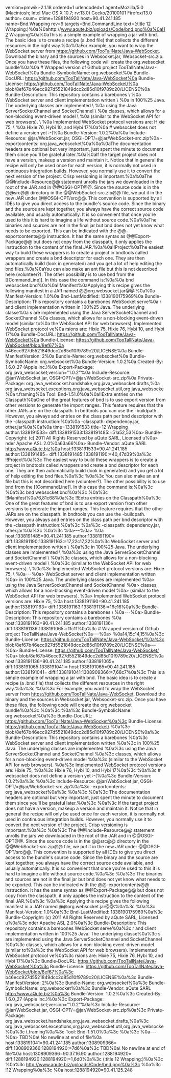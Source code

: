 version=pmwiki-2.1.18 ordered=1 urlencoded=1
agent=Mozilla/5.0 (Macintosh; Intel Mac OS X 10.7; rv:13.0) Gecko/20100101 Firefox/13.0
author=
csum=
ctime=1288194920
host=90.41.241.185
name=Bnd.Wrapping
rev=9
targets=Bnd.CommandLine
text=(:title 12 Wrapping:)%0a%0ahttp://www.aqute.biz/uploads/Code/bnd.png%0a%0a!12 Wrapping%0a%0aThis is a simple example of wrapping a jar with bnd. The basic idea is to create a recipe (a .bnd file) that collects the different resources in the right way.%0a%0aFor example, you want to wrap the WebSocket server from https://github.com/TooTallNate/Java-WebSocket. Download the binary and the sources in Websocket.jar, Websocket-src.zip. Once you have these files, the following code will create the org.websocket bundle%0a%0a  # Wrapped version of Github project TooTallNate/Java-WebSocket%0a  Bundle-SymbolicName: org.websocket%0a  Bundle-DocURL: https://github.com/TooTallNate/Java-WebSocket%0a  Bundle-License: https://github.com/TooTallNate/Java-WebSocket/%0a          blob/8ef67b46ecc927d5521849dcc2d85d10f9789c20/LICENSE%0a  Bundle-Description: This repository contains a barebones \ %0a   WebSocket server and client implementation written \ %0a   in 100%25 Java. The underlying classes are implemented \ %0a   using the Java ServerSocketChannel and SocketChannel \ %0a   classes, which allows for a non-blocking event-driven model \ %0a   (similar to the WebSocket API for web browsers). \ %0a   Implemented WebSocket protocol versions are: Hixie 75, \ %0a   Hixie 76, Hybi 10, and Hybi 17%0a%0a  # websocket does not define a version yet :-(%0a  Bundle-Version: 1.0.2%0a%0a  Include-Resource: @jar/WebSocket.jar, OSGI-OPT/=@jar/WebSocket-src.zip%0a  -exportcontents: org.java_websocket%0a%0a%0aThe documentation headers are optional but very important, just spent the minute to document them since you'll be grateful later.%0a%0aIf the target project does not have a version, makeup a version and maintain it. Notice that in general the recipe will only be used once for each version, it is normally not used in continuous integration builds. However, you normally use it to convert the next version of the project. Crisp versioning is important.%0a%0aThe @@Include-Resource@@ statement unrolls the jars we downloaded in the root of the JAR and in @@OSGI-OPT@@. Since the source code is in the @@src@@ directory in the  @@WebSocket-src.zip@@ file, we put it in the new JAR under @@OSGI-OPT/src@@. This convention is supported by all IDEs to give you direct access to the bundle's source code. Since the binary and the source are kept together, you always have the correct source code available, and usually automatically. It is so convenient that once you're used to this it is hard to imagine a life without source code.%0a%0aThe binaries and sources are not in the final jar but bnd does not yet know what needs to be exported. This can be indicated with the @@-exportcontents@@ instruction. It has the same syntax as @@Export-Package@@ but does not copy from the classpath, it only applies the instruction to the content of the final JAR.%0a%0a!!Project%0aThe easiest way to build these wrappers is to create a project in bndtools called wrappers and create a bnd descriptor for each one. They are then automatically build (look in generated) and you get a lot of help editing the bnd files.%0a%0aYou can also make an ant file but this is not described here (volunteer?). The other possibility is to use bnd from the [[CommandLine]]. In this case the command is:%0a%0a  bnd websocket.bnd%0a%0a!!Manifest%0aApplying this recipe gives the following manifest in a JAR named @@org.websocket.jar@@:%0a%0a  Manifest-Version: 1.0%0a  Bnd-LastModified: 1338190175969%0a  Bundle-Description: This repository contains a barebones WebSocket serve%0a   r and client implementation written in 100%25 Java. The underlying classe%0a   s are implemented using the Java ServerSocketChannel and SocketChannel %0a   classes, which allows for a non-blocking event-driven model (similar to%0a    the WebSocket API for web browsers). Implemented WebSocket protocol ve%0a   rsions are: Hixie 75, Hixie 76, Hybi 10, and Hybi 17%0a  Bundle-DocURL: https://github.com/TooTallNate/Java-WebSocket%0a  Bundle-License: https://github.com/TooTallNate/Java-WebSocket/blob/8ef67%0a b46ecc927d5521849dcc2d85d10f9789c20/LICENSE%0a  Bundle-ManifestVersion: 2%0a  Bundle-Name: org.websocket%0a  Bundle-SymbolicName: org.websocket%0a  Bundle-Version: 1.0.2%0a  Created-By: 1.6.0_27 (Apple Inc.)%0a  Export-Package: org.java_websocket;version="1.0.2"%0a  Include-Resource: @jar/WebSocket.jar, OSGI-OPT/=@jar/WebSocket-src.zip%0a  Private-Package: org.java_websocket.handshake,org.java_websocket.drafts,%0a   org.java_websocket.exceptions,org.java_websocket.util,org.java_websocke%0a   t.framing%0a  Tool: Bnd-1.51.0%0a%0a!!Extra entries on the Classpath%0aOne of the great features of bnd is to use export version from other versions to generate the import ranges. This feature requires that the other JARs are on the classpath. In bndtools you can use the -buildpath. However, you always add entries on the class path per bnd descriptor with the -classpath instruction:%0a%0a  -classpath: dependency.jar, other.jar%0a%0a%0a
time=1338191533
title=12 Wrapping
author:1338191533=
diff:1338191533:1338191485:=51a52,53%0a>   Bundle-Copyright: (c) 2011 All Rights Reserved by aQute SARL, Licensed u%0a>    nder Apache ASL 2.0%0a63a66%0a>   Bundle-Vendor: aQute SARL http://www.aQute.biz%0a
host:1338191533=90.41.241.185
author:1338191485=
diff:1338191485:1338191190:=40,47d39%0a%3c !!Project%0a%3c The easiest way to build these wrappers is to create a project in bndtools called wrappers and create a bnd descriptor for each one. They are then automatically build (look in generated) and you get a lot of help editing the bnd files.%0a%3c %0a%3c You can also make an ant file but this is not described here (volunteer?). The other possibility is to use bnd from the [[CommandLine]]. In this case the command is:%0a%3c %0a%3c   bnd websocket.bnd%0a%3c %0a%3c !!Manifest%0a76,81c68%0a%3c !!Extra entries on the Classpath%0a%3c One of the great features of bnd is to use export version from other versions to generate the import ranges. This feature requires that the other JARs are on the classpath. In bndtools you can use the -buildpath. However, you always add entries on the class path per bnd descriptor with the -classpath instruction:%0a%3c %0a%3c   -classpath: dependency.jar, other.jar%0a%3c %0a%3c %0a---%0a> %0a
host:1338191485=90.41.241.185
author:1338191190=
diff:1338191190:1338191163:=17,22c17,22%0a%3c    WebSocket server and client implementation written \ %0a%3c    in 100%25 Java. The underlying classes are implemented \ %0a%3c    using the Java ServerSocketChannel and SocketChannel \ %0a%3c    classes, which allows for a non-blocking event-driven model \ %0a%3c    (similar to the WebSocket API for web browsers). \ %0a%3c    Implemented WebSocket protocol versions are: Hixie 75, \ %0a---%0a>    WebSocket server and client implementation written \%0a>    in 100%25 Java. The underlying classes are implemented \%0a>    using the Java ServerSocketChannel and SocketChannel \%0a>    classes, which allows for a non-blocking event-driven model \%0a>    (similar to the WebSocket API for web browsers). \%0a>    Implemented WebSocket protocol versions are: Hixie 75, \%0a
host:1338191190=90.41.241.185
author:1338191163=
diff:1338191163:1338191136:=16c16%0a%3c   Bundle-Description: This repository contains a barebones \ %0a---%0a>   Bundle-Description: This repository contains a barebones \%0a
host:1338191163=90.41.241.185
author:1338191136=
diff:1338191136:1338191065:=11c11%0a%3c   # Wrapped version of Github project TooTallNate/Java-WebSocket%0a---%0a>   %0a14,15c14,15%0a%3c   Bundle-License: https://github.com/TooTallNate/Java-WebSocket/%0a%3c           blob/8ef67b46ecc927d5521849dcc2d85d10f9789c20/LICENSE%0a---%0a>   Bundle-License: https://github.com/TooTallNate/Java-WebSocket/ \%0a>          blob/8ef67b46ecc927d5521849dcc2d85d10f9789c20/LICENSE%0a
host:1338191136=90.41.241.185
author:1338191065=
diff:1338191065:1338191041:=
host:1338191065=90.41.241.185
author:1338191041=
diff:1338191041:1308909366:=7,68c7%0a%3c This is a simple example of wrapping a jar with bnd. The basic idea is to create a recipe (a .bnd file) that collects the different resources in the right way.%0a%3c %0a%3c For example, you want to wrap the WebSocket server from https://github.com/TooTallNate/Java-WebSocket. Download the binary and the sources in Websocket.jar, Websocket-src.zip. Once you have these files, the following code will create the org.websocket bundle%0a%3c %0a%3c   %0a%3c   Bundle-SymbolicName: org.websocket%0a%3c   Bundle-DocURL: https://github.com/TooTallNate/Java-WebSocket%0a%3c   Bundle-License: https://github.com/TooTallNate/Java-WebSocket/ \%0a%3c          blob/8ef67b46ecc927d5521849dcc2d85d10f9789c20/LICENSE%0a%3c   Bundle-Description: This repository contains a barebones \%0a%3c    WebSocket server and client implementation written \%0a%3c    in 100%25 Java. The underlying classes are implemented \%0a%3c    using the Java ServerSocketChannel and SocketChannel \%0a%3c    classes, which allows for a non-blocking event-driven model \%0a%3c    (similar to the WebSocket API for web browsers). \%0a%3c    Implemented WebSocket protocol versions are: Hixie 75, \%0a%3c    Hixie 76, Hybi 10, and Hybi 17%0a%3c %0a%3c   # websocket does not define a version yet :-(%0a%3c   Bundle-Version: 1.0.2%0a%3c %0a%3c   Include-Resource: @jar/WebSocket.jar, OSGI-OPT/=@jar/WebSocket-src.zip%0a%3c   -exportcontents: org.java_websocket%0a%3c %0a%3c %0a%3c The documentation headers are optional but very important, just spent the minute to document them since you'll be grateful later.%0a%3c %0a%3c If the target project does not have a version, makeup a version and maintain it. Notice that in general the recipe will only be used once for each version, it is normally not used in continuous integration builds. However, you normally use it to convert the next version of the project. Crisp versioning is important.%0a%3c %0a%3c The @@Include-Resource@@ statement unrolls the jars we downloaded in the root of the JAR and in @@OSGI-OPT@@. Since the source code is in the @@src@@ directory in the  @@WebSocket-src.zip@@ file, we put it in the new JAR under @@OSGI-OPT/src@@. This convention is supported by all IDEs to give you direct access to the bundle's source code. Since the binary and the source are kept together, you always have the correct source code available, and usually automatically. It is so convenient that once you're used to this it is hard to imagine a life without source code.%0a%3c %0a%3c The binaries and sources are not in the final jar but bnd does not yet know what needs to be exported. This can be indicated with the @@-exportcontents@@ instruction. It has the same syntax as @@Export-Package@@ but does not copy from the classpath, it only applies the instruction to the content of the final JAR.%0a%3c %0a%3c Applying this recipe gives the following manifest in a JAR named @@org.websocket.jar@@:%0a%3c %0a%3c   Manifest-Version: 1.0%0a%3c   Bnd-LastModified: 1338190175969%0a%3c   Bundle-Copyright: (c) 2011 All Rights Reserved by aQute SARL, Licensed u%0a%3c    nder Apache ASL 2.0%0a%3c   Bundle-Description: This repository contains a barebones WebSocket serve%0a%3c    r and client implementation written in 100%25 Java. The underlying classe%0a%3c    s are implemented using the Java ServerSocketChannel and SocketChannel %0a%3c    classes, which allows for a non-blocking event-driven model (similar to%0a%3c     the WebSocket API for web browsers). Implemented WebSocket protocol ve%0a%3c    rsions are: Hixie 75, Hixie 76, Hybi 10, and Hybi 17%0a%3c   Bundle-DocURL: https://github.com/TooTallNate/Java-WebSocket%0a%3c   Bundle-License: https://github.com/TooTallNate/Java-WebSocket/blob/8ef67%0a%3c  b46ecc927d5521849dcc2d85d10f9789c20/LICENSE%0a%3c   Bundle-ManifestVersion: 2%0a%3c   Bundle-Name: org.websocket%0a%3c   Bundle-SymbolicName: org.websocket%0a%3c   Bundle-Vendor: aQute SARL http://www.aQute.biz%0a%3c   Bundle-Version: 1.0.2%0a%3c   Created-By: 1.6.0_27 (Apple Inc.)%0a%3c   Export-Package: org.java_websocket;version="1.0.2"%0a%3c   Include-Resource: @jar/WebSocket.jar, OSGI-OPT/=@jar/WebSocket-src.zip%0a%3c   Private-Package: org.java_websocket.handshake,org.java_websocket.drafts,%0a%3c    org.java_websocket.exceptions,org.java_websocket.util,org.java_websocke%0a%3c    t.framing%0a%3c   Tool: Bnd-1.51.0%0a%3c %0a%3c %0a---%0a> TBD%0a\ No newline at end of file%0a
host:1338191041=90.41.241.185
author:1308909366=
diff:1308909366:1288194920:=7d6%0a%3c TBD%0a\ No newline at end of file%0a
host:1308909366=90.37.16.90
author:1288194920=
diff:1288194920:1288194920:=1,6d0%0a%3c (:title 12 Wrapping:)%0a%3c %0a%3c http://www.aqute.biz/uploads/Code/bnd.png%0a%3c %0a%3c !12 Wrapping%0a%3c %0a
host:1288194920=90.41.125.248
